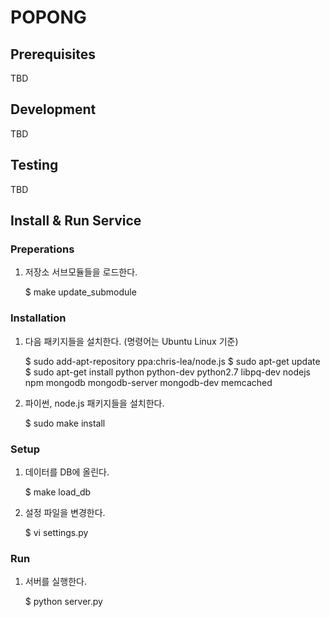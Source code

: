 POPONG
======

Prerequisites
-------------
TBD


Development
-----------
TBD


Testing
-------
TBD


Install & Run Service
---------------------

### Preperations

1. 저장소 서브모듈들을 로드한다.

	$ make update_submodule

### Installation

1. 다음 패키지들을 설치한다. (명령어는 Ubuntu Linux 기준)

	$ sudo add-apt-repository ppa:chris-lea/node.js
	$ sudo apt-get update
	$ sudo apt-get install python python-dev python2.7 libpq-dev nodejs npm
		mongodb mongodb-server mongodb-dev memcached

1. 파이썬, node.js 패키지들을 설치한다.

	$ sudo make install

### Setup

1. 데이터를 DB에 올린다.

	$ make load_db

1. 설정 파일을 변경한다.

	$ vi settings.py

### Run

1. 서버를 실행한다.

	$ python server.py
